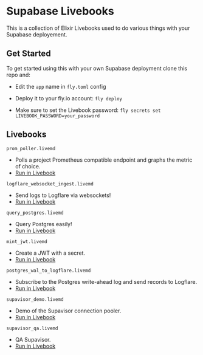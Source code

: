 # Supabase Livebooks

This is a collection of Elixir Livebooks used to do various things with your Supabase deployement.

## Get Started

To get started using this with your own Supabase deployment clone this repo and:

- Edit the `app` name in `fly.toml` config

- Deploy it to your fly.io account: `fly deploy`

- Make sure to set the Livebook password: `fly secrets set LIVEBOOK_PASSWORD=your_password`

## Livebooks

`prom_poller.livemd`

- Polls a project Prometheus compatible endpoint and graphs the metric of choice.
- [Run in Livebook](https://livebook.dev/run?url=https%3A%2F%2Fgithub.com%2Fsupabase%2Flivebooks%2Fblob%2Fmain%2Flivebooks%2Fprom_poller.livemd)

`logflare_websocket_ingest.livemd`

- Send logs to Logflare via websockets!
- [Run in Livebook](https://livebook.dev/run?url=https%3A%2F%2Fgithub.com%2Fsupabase%2Flivebooks%2Fblob%2Fmain%2Flivebooks%2Flogflare_websocket_ingest.livemd)

`query_postgres.livemd`

- Query Postgres easily!
- [Run in Livebook](https://livebook.dev/run?url=https%3A%2F%2Fgithub.com%2Fsupabase%2Flivebooks%2Fblob%2Fmain%2Flivebooks%2Fquery_postgres.livemd)

`mint_jwt.livemd`

- Create a JWT with a secret.
- [Run in Livebook](https://livebook.dev/run?url=https%3A%2F%2Fgithub.com%2Fsupabase%2Flivebooks%2Fblob%2Fmain%2Flivebooks%2Fmint_jwt.livemd)

`postgres_wal_to_logflare.livemd`

- Subscribe to the Postgres write-ahead log and send records to Logflare.
- [Run in Livebook](https://livebook.dev/run?url=https%3A%2F%2Fgithub.com%2Fsupabase%2Flivebooks%2Fblob%2Fmain%2Flivebooks%2Fpostgres_wal_to_logflare.livemd)

`supavisor_demo.livemd`

- Demo of the Supavisor connection pooler.
- [Run in Livebook](https://livebook.dev/run?url=https%3A%2F%2Fgithub.com%2Fsupabase%2Flivebooks%2Fblob%2Fmain%2Flivebooks%2Fsupavisor_demo.livemd)

`supavisor_qa.livemd`

- QA Supavisor.
- [Run in Livebook](https://livebook.dev/run?url=https%3A%2F%2Fgithub.com%2Fsupabase%2Flivebooks%2Fblob%2Fmain%2Flivebooks%2Fsupavisor_qa.livemd)
